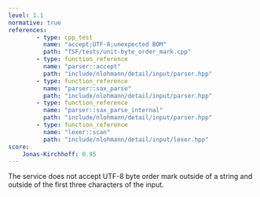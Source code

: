 ```yaml
---
level: 1.1
normative: true
references:
        - type: cpp_test
          name: "accept;UTF-8;unexpected BOM"
          path: "TSF/tests/unit-byte_order_mark.cpp"
        - type: function_reference
          name: "parser::accept"
          path: "include/nlohmann/detail/input/parser.hpp"
        - type: function_reference
          name: "parser::sax_parse"
          path: "include/nlohmann/detail/input/parser.hpp"
        - type: function_reference
          name: "parser::sax_parse_internal"
          path: "include/nlohmann/detail/input/parser.hpp"
        - type: function_reference
          name: "lexer::scan"
          path: "include/nlohmann/detail/input/lexer.hpp"
score:
    Jonas-Kirchhoff: 0.95
---
```


The service does not accept UTF-8 byte order mark outside of a string and outside of the first three characters of the input.